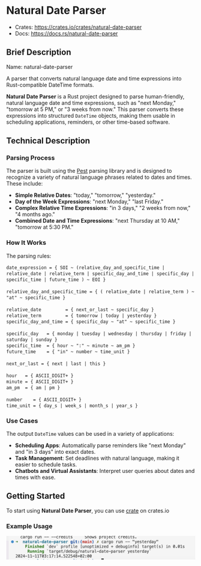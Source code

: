 # Natural Date Parser

- Crates: https://crates.io/crates/natural-date-parser
- Docs: https://docs.rs/natural-date-parser

## Brief Description

Name: natural-date-parser

A parser that converts natural language date and time expressions into Rust-compatible DateTime formats.

**Natural Date Parser** is a Rust project designed to parse human-friendly, natural language date and time expressions, such as "next Monday," "tomorrow at 5 PM," or "3 weeks from now." This parser converts these expressions into structured `DateTime` objects, making them usable in scheduling applications, reminders, or other time-based software.

## Technical Description

### Parsing Process

The parser is built using the [Pest](https://pest.rs/) parsing library and is designed to recognize a variety of natural language phrases related to dates and times. These include:

- **Simple Relative Dates**: "today," "tomorrow," "yesterday."
- **Day of the Week Expressions**: "next Monday," "last Friday."
- **Complex Relative Time Expressions**: "in 3 days," "2 weeks from now," "4 months ago."
- **Combined Date and Time Expressions**: "next Thursday at 10 AM," "tomorrow at 5:30 PM."

### How It Works

The parsing rules:

```
date_expression = { SOI ~ (relative_day_and_specific_time | relative_date | relative_term | specific_day_and_time | specific_day | specific_time | future_time ) ~ EOI }

relative_day_and_specific_time = { ( relative_date | relative_term ) ~ "at" ~ specific_time }

relative_date         = { next_or_last ~ specific_day }
relative_term         = { tomorrow | today | yesterday }
specific_day_and_time = { specific_day ~ "at" ~ specific_time }

specific_day   = { monday | tuesday | wednesday | thursday | friday | saturday | sunday }
specific_time  = { hour ~ ":" ~ minute ~ am_pm }
future_time    = { "in" ~ number ~ time_unit }

next_or_last = { next | last | this }

hour   = { ASCII_DIGIT+ }
minute = { ASCII_DIGIT+ }
am_pm  = { am | pm }

number    = { ASCII_DIGIT+ }
time_unit = { day_s | week_s | month_s | year_s }
```

### Use Cases

The output `DateTime` values can be used in a variety of applications:

- **Scheduling Apps**: Automatically parse reminders like "next Monday" and "in 3 days" into exact dates.
- **Task Management**: Set deadlines with natural language, making it easier to schedule tasks.
- **Chatbots and Virtual Assistants**: Interpret user queries about dates and times with ease.

## Getting Started

To start using **Natural Date Parser**, you can use [crate](https://crates.io/crates/natural-date-parser) on crates.io

### Example Usage

![alt text](<profile (unoptimized + debuginfo) target(s) in 0.01s.png>)
